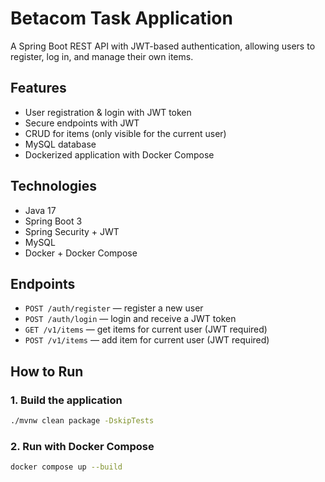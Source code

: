 # Betacom Task Application

A Spring Boot REST API with JWT-based authentication, allowing users to register, log in, and manage their own items.

## Features

- User registration & login with JWT token
- Secure endpoints with JWT
- CRUD for items (only visible for the current user)
- MySQL database
- Dockerized application with Docker Compose

## Technologies

- Java 17
- Spring Boot 3
- Spring Security + JWT
- MySQL
- Docker + Docker Compose

## Endpoints

- `POST /auth/register` — register a new user
- `POST /auth/login` — login and receive a JWT token
- `GET /v1/items` — get items for current user (JWT required)
- `POST /v1/items` — add item for current user (JWT required)

## How to Run

### 1. Build the application

```bash
./mvnw clean package -DskipTests
```

### 2. Run with Docker Compose

```bash
docker compose up --build
```
